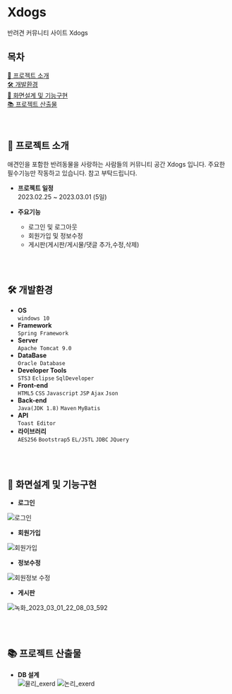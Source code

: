 # Xdogs
반려견 커뮤니티 사이트 Xdogs

## 목차
[📌 프로젝트 소개](#-프로젝트-소개)<br>
[🛠 개발환경](#-개발환경)<br>
[🔎 화면설계 및 기능구현](#-화면설계-및-기능구현)<br>
[📚 프로젝트 산출물](#-프로젝트-산출물)<br>
<br>
<br>

## 📌 프로젝트 소개
애견인을 포함한 반려동물을 사랑하는 사람들의 커뮤니티 공간 Xdogs 입니다.
주요한 필수기능만 작동하고 있습니다. 참고 부탁드립니다.

- **프로젝트 일정**<br>
  2023.02.25 ~ 2023.03.01 (5일)
  
- **주요기능**
  - 로그인 및 로그아웃
  - 회원가입 및 정보수정
  - 게시판(게시판/게시물/댓글 추가,수정,삭제)

<br>
<br>

## 🛠 개발환경
- **OS** <br>
```windows 10```
- **Framework** <br>
```Spring Framework```
- **Server** <br>
```Apache Tomcat 9.0```
- **DataBase** <br>
```Oracle Database```
- **Developer Tools** <br>
```STS3``` ```Eclipse``` ```SqlDeveloper```
- **Front-end** <br>
```HTML5``` ```CSS``` ```Javascript``` ```JSP``` ```Ajax``` ```Json```
- **Back-end** <br>
```Java(JDK 1.8)``` ```Maven``` ```MyBatis```
- **API** <br>
```Toast Editor```
- **라이브러리** <br>
```AES256``` ```Bootstrap5``` ```EL/JSTL``` ```JDBC``` ```JQuery```

<br>
<br>

## 🔎 화면설계 및 기능구현

- **로그인**
 
![로그인](https://user-images.githubusercontent.com/110097691/222144825-b8a204ac-dffd-4315-acb3-fdf0263d6c7b.png) 

- **회원가입**

![회원가입](https://user-images.githubusercontent.com/110097691/222145084-65745b16-d315-464d-9828-d26fe323b0eb.png)

- **정보수정**

![회원정보 수정](https://user-images.githubusercontent.com/110097691/222145142-04bd047c-4595-4e65-84af-b140d1f9cdac.png)


- **게시판**

![녹화_2023_03_01_22_08_03_592](https://user-images.githubusercontent.com/110097691/222148638-ff68af1b-b2af-419b-b420-cd3436da2363.gif)

<br>
<br>

## 📚 프로젝트 산출물
- **DB 설계**<br>
![물리_exerd](https://user-images.githubusercontent.com/110097691/222140506-d5900a65-ee21-4c3a-bb20-ca3775bfbe05.png)
![논리_exerd](https://user-images.githubusercontent.com/110097691/222140674-55a790cb-8926-4638-9593-d3a969ed2750.png)






